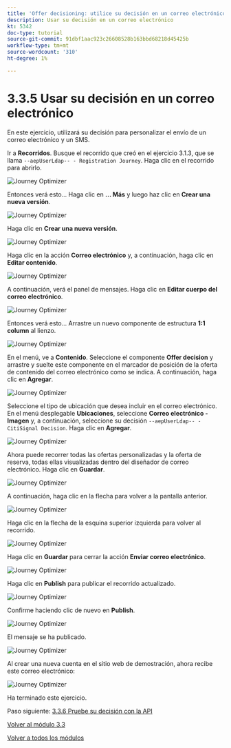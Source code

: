 ```yaml
---
title: 'Offer decisioning: utilice su decisión en un correo electrónico'
description: Usar su decisión en un correo electrónico
kt: 5342
doc-type: tutorial
source-git-commit: 91dbf1aac923c26608528b163bbd68218d45425b
workflow-type: tm+mt
source-wordcount: '310'
ht-degree: 1%

---
```


# 3.3.5 Usar su decisión en un correo electrónico

En este ejercicio, utilizará su decisión para personalizar el envío de un correo electrónico y un SMS.

Ir a **Recorridos**. Busque el recorrido que creó en el ejercicio 3.1.3, que se llama `--aepUserLdap-- - Registration Journey`. Haga clic en el recorrido para abrirlo.

![Journey Optimizer](./images/emailoffer1.png)

Entonces verá esto... Haga clic en **... Más** y luego haz clic en **Crear una nueva versión**.

![Journey Optimizer](./images/journey1.png)

Haga clic en **Crear una nueva versión**.

![Journey Optimizer](./images/journey2.png)

Haga clic en la acción **Correo electrónico** y, a continuación, haga clic en **Editar contenido**.

![Journey Optimizer](./images/journey3.png)

A continuación, verá el panel de mensajes. Haga clic en **Editar cuerpo del correo electrónico**.

![Journey Optimizer](./images/emailoffer2.png)

Entonces verá esto... Arrastre un nuevo componente de estructura **1:1 column** al lienzo.

![Journey Optimizer](./images/emailoffer6.png)

En el menú, ve a **Contenido**. Seleccione el componente **Offer decision** y arrastre y suelte este componente en el marcador de posición de la oferta de contenido del correo electrónico como se indica. A continuación, haga clic en **Agregar**.

![Journey Optimizer](./images/emailoffer7.png)

Seleccione el tipo de ubicación que desea incluir en el correo electrónico. En el menú desplegable **Ubicaciones**, seleccione **Correo electrónico - Imagen** y, a continuación, seleccione su decisión `--aepUserLdap-- - CitiSignal Decision`. Haga clic en **Agregar**.

![Journey Optimizer](./images/emailoffer8.png)

Ahora puede recorrer todas las ofertas personalizadas y la oferta de reserva, todas ellas visualizadas dentro del diseñador de correo electrónico. Haga clic en **Guardar**.

![Journey Optimizer](./images/emailoffer9.png)

A continuación, haga clic en la flecha para volver a la pantalla anterior.

![Journey Optimizer](./images/emailoffer13.png)

Haga clic en la flecha de la esquina superior izquierda para volver al recorrido.

![Journey Optimizer](./images/emailoffer14.png)

Haga clic en **Guardar** para cerrar la acción **Enviar correo electrónico**.

![Journey Optimizer](./images/emailoffer14a.png)

Haga clic en **Publish** para publicar el recorrido actualizado.

![Journey Optimizer](./images/emailoffer14b.png)

Confirme haciendo clic de nuevo en **Publish**.

![Journey Optimizer](./images/emailoffer15.png)

El mensaje se ha publicado.

![Journey Optimizer](./images/emailoffer16.png)

Al crear una nueva cuenta en el sitio web de demostración, ahora recibe este correo electrónico:

![Journey Optimizer](./images/emailoffer17.png)

Ha terminado este ejercicio.

Paso siguiente: [3.3.6 Pruebe su decisión con la API](./ex6.md)

[Volver al módulo 3.3](./offer-decisioning.md)

[Volver a todos los módulos](./../../../overview.md)
